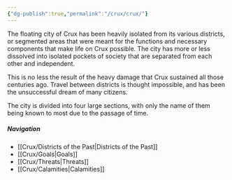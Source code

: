 ```yaml
---
{"dg-publish":true,"permalink":"/crux/crux/"}
---
```


The floating city of Crux has been heavily isolated from its various districts, or segmented areas that were meant for the functions and necessary components that make life on Crux possible. The city has more or less dissolved into isolated pockets of society that are separated from each other and independent.

This is no less the result of the heavy damage that Crux sustained all those centuries ago. Travel between districts is thought impossible, and has been the unsuccessful dream of many citizens. 

The city is divided into four large sections, with only the name of them being known to most due to the passage of time.

##### Navigation
- [[Crux/Districts of the Past\|Districts of the Past]]
- [[Crux/Goals\|Goals]]
- [[Crux/Threats\|Threats]]
- [[Crux/Calamities\|Calamities]]
